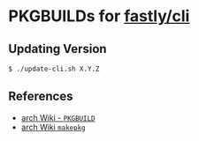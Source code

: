 # PKGBUILDs for [fastly/cli](https://github.com/fastly/cli)

## Updating Version

```sh
$ ./update-cli.sh X.Y.Z
```

## References

* [arch Wiki - `PKGBUILD`](https://wiki.archlinux.org/index.php/PKGBUILD)
* [arch Wiki `makepkg`](https://wiki.archlinux.org/index.php/Makepkg)

